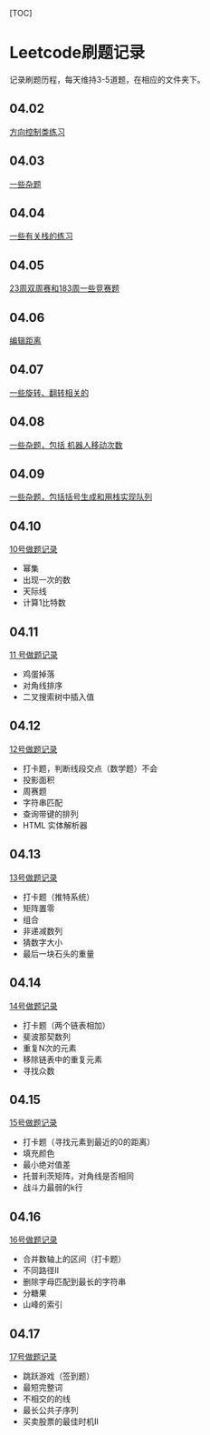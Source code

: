 [TOC]
# Leetcode刷题记录
记录刷题历程，每天维持3-5道题，在相应的文件夹下。

## 04.02

[方向控制类练习](./04.02)

## 04.03

[一些杂题](./04.03)

## 04.04

[一些有关栈的练习](./04.04)

## 04.05

[23周双周赛和183周一些竞赛题](./04.05)

## 04.06

[编辑距离](./04.06)

## 04.07

[一些旋转、翻转相关的](./04.07)

## 04.08

[一些杂题，包括 机器人移动次数](./04.08)

## 04.09

[一些杂题，包括括号生成和用栈实现队列](./04.09)

## 04.10

[10号做题记录](./04.10)

- 幂集
- 出现一次的数
- 天际线
- 计算1比特数

## 04.11

[11 号做题记录](./04.11)

- 鸡蛋掉落
- 对角线排序
- 二叉搜索树中插入值

## 04.12

[12号做题记录](./04.12)

- 打卡题，判断线段交点（数学题）不会
- 投影面积
- 周赛题
- 字符串匹配
- 查询带键的排列
- HTML 实体解析器

## 04.13

[13号做题记录](./04.13)

- 打卡题（推特系统）
- 矩阵置零
- 组合
- 非递减数列
- 猜数字大小
- 最后一块石头的重量

## 04.14

[14号做题记录](./04.14)

- 打卡题（两个链表相加）
- 斐波那契数列
- 重复N次的元素
- 移除链表中的重复元素
- 寻找众数

## 04.15

[15号做题记录](./04.15)

- 打卡题（寻找元素到最近的0的距离）
- 填充颜色
- 最小绝对值差
- 托普利茨矩阵，对角线是否相同
- 战斗力最弱的k行

## 04.16

[16号做题记录](./04.16)

- 合并数轴上的区间（打卡题）
- 不同路径II
- 删除字母匹配到最长的字符串
- 分糖果
- 山峰的索引

## 04.17

[17号做题记录](./04.14)

- 跳跃游戏（签到题）
- 最短完整词
- 不相交的的线
- 最长公共子序列
- 买卖股票的最佳时机II